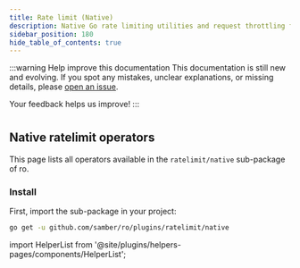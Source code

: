 ```yaml
---
title: Rate limit (Native)
description: Native Go rate limiting utilities and request throttling for streams.
sidebar_position: 180
hide_table_of_contents: true
---
```


:::warning Help improve this documentation
This documentation is still new and evolving. If you spot any mistakes, unclear explanations, or missing details, please [open an issue](https://github.com/samber/ro/issues).

Your feedback helps us improve!
:::

#
## Native ratelimit operators

This page lists all operators available in the `ratelimit/native` sub-package of ro.

### Install

First, import the sub-package in your project:

```bash
go get -u github.com/samber/ro/plugins/ratelimit/native
```

import HelperList from '@site/plugins/helpers-pages/components/HelperList';

<HelperList
  type="plugin"
  category="ratelimit-native"
/>